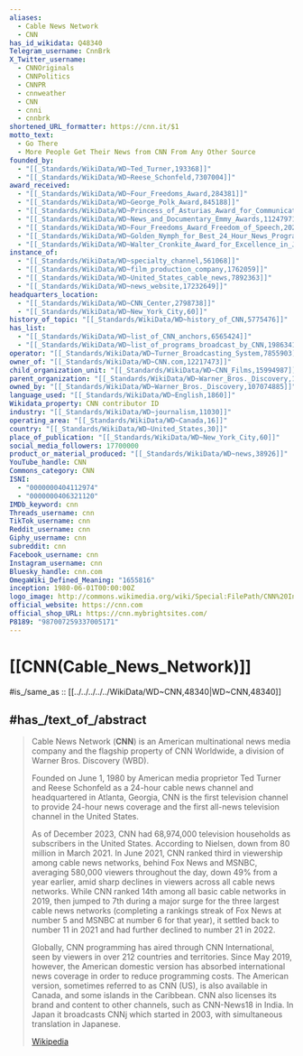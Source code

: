 ```yaml
---
aliases:
  - Cable News Network
  - CNN
has_id_wikidata: Q48340
Telegram_username: CnnBrk
X_Twitter_username:
  - CNNOriginals
  - CNNPolitics
  - CNNPR
  - cnnweather
  - CNN
  - cnni
  - cnnbrk
shortened_URL_formatter: https://cnn.it/$1
motto_text:
  - Go There
  - More People Get Their News from CNN From Any Other Source
founded_by:
  - "[[_Standards/WikiData/WD~Ted_Turner,193368]]"
  - "[[_Standards/WikiData/WD~Reese_Schonfeld,7307004]]"
award_received:
  - "[[_Standards/WikiData/WD~Four_Freedoms_Award,284381]]"
  - "[[_Standards/WikiData/WD~George_Polk_Award,845188]]"
  - "[[_Standards/WikiData/WD~Princess_of_Asturias_Award_for_Communications_and_Humanities,3323451]]"
  - "[[_Standards/WikiData/WD~News_and_Documentary_Emmy_Awards,11247971]]"
  - "[[_Standards/WikiData/WD~Four_Freedoms_Award_Freedom_of_Speech,20204984]]"
  - "[[_Standards/WikiData/WD~Golden_Nymph_for_Best_24_Hour_News_Program,23011201]]"
  - "[[_Standards/WikiData/WD~Walter_Cronkite_Award_for_Excellence_in_Journalism,28405617]]"
instance_of:
  - "[[_Standards/WikiData/WD~specialty_channel,561068]]"
  - "[[_Standards/WikiData/WD~film_production_company,1762059]]"
  - "[[_Standards/WikiData/WD~United_States_cable_news,7892363]]"
  - "[[_Standards/WikiData/WD~news_website,17232649]]"
headquarters_location:
  - "[[_Standards/WikiData/WD~CNN_Center,2798738]]"
  - "[[_Standards/WikiData/WD~New_York_City,60]]"
history_of_topic: "[[_Standards/WikiData/WD~history_of_CNN,5775476]]"
has_list:
  - "[[_Standards/WikiData/WD~list_of_CNN_anchors,6565424]]"
  - "[[_Standards/WikiData/WD~list_of_programs_broadcast_by_CNN,19863410]]"
operator: "[[_Standards/WikiData/WD~Turner_Broadcasting_System,7855903]]"
owner_of: "[[_Standards/WikiData/WD~CNN.com,12217473]]"
child_organization_unit: "[[_Standards/WikiData/WD~CNN_Films,15994987]]"
parent_organization: "[[_Standards/WikiData/WD~Warner_Bros._Discovery,107074885]]"
owned_by: "[[_Standards/WikiData/WD~Warner_Bros._Discovery,107074885]]"
language_used: "[[_Standards/WikiData/WD~English,1860]]"
Wikidata_property: CNN contributor ID
industry: "[[_Standards/WikiData/WD~journalism,11030]]"
operating_area: "[[_Standards/WikiData/WD~Canada,16]]"
country: "[[_Standards/WikiData/WD~United_States,30]]"
place_of_publication: "[[_Standards/WikiData/WD~New_York_City,60]]"
social_media_followers: 17700000
product_or_material_produced: "[[_Standards/WikiData/WD~news,38926]]"
YouTube_handle: CNN
Commons_category: CNN
ISNI:
  - "0000000404112974"
  - "0000000406321120"
IMDb_keyword: cnn
Threads_username: cnn
TikTok_username: cnn
Reddit_username: cnn
Giphy_username: cnn
subreddit: cnn
Facebook_username: cnn
Instagram_username: cnn
Bluesky_handle: cnn.com
OmegaWiki_Defined_Meaning: "1655816"
inception: 1980-06-01T00:00:00Z
logo_image: http://commons.wikimedia.org/wiki/Special:FilePath/CNN%20International%20logo.svg
official_website: https://cnn.com
official_shop_URL: https://cnn.mybrightsites.com/
P8189: "987007259337005171"
---
```


# [[CNN(Cable_News_Network)]] 

#is_/same_as :: [[../../../../../WikiData/WD~CNN,48340|WD~CNN,48340]] 

## #has_/text_of_/abstract 

> Cable News Network (**CNN**) is an American multinational  news media company 
> and the flagship property of CNN Worldwide, a division of Warner Bros. Discovery (WBD). 
> 
> Founded on June 1, 1980 by American media proprietor Ted Turner and Reese Schonfeld 
> as a 24-hour cable news channel and headquartered in Atlanta, Georgia, 
> CNN is the first television channel to provide 24-hour news coverage 
> and the first all-news television channel in the United States.
>
> As of December 2023, CNN had 68,974,000 television households as subscribers in the United States. According to Nielsen, down from 80 million in March 2021. In June 2021, CNN ranked third in viewership among cable news networks, behind Fox News and MSNBC, averaging 580,000 viewers throughout the day, down 49% from a year earlier, amid sharp declines in viewers across all cable news networks. While CNN ranked 14th among all basic cable networks in 2019, then jumped to 7th during a major surge for the three largest cable news networks (completing a rankings streak of Fox News at number 5 and MSNBC at number 6 for that year), it settled back to number 11 in 2021 and had further declined to number 21 in 2022.
>
> Globally, CNN programming has aired through CNN International, seen by viewers in over 212 countries and territories. Since May 2019, however, the American domestic version has absorbed international news coverage in order to reduce programming costs. The American version, sometimes referred to as CNN (US), is also available in Canada, and some islands in the Caribbean. CNN also licenses its brand and content to other channels, such as CNN-News18 in India. In Japan it broadcasts CNNj which started in 2003, with simultaneous translation in Japanese.
>
> [Wikipedia](https://en.wikipedia.org/wiki/CNN) 


